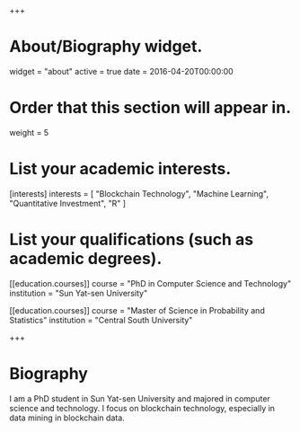 +++
# About/Biography widget.
widget = "about"
active = true
date = 2016-04-20T00:00:00

# Order that this section will appear in.
weight = 5

# List your academic interests.
[interests]
  interests = [
    "Blockchain Technology",
    "Machine Learning",
    "Quantitative Investment",
    "R"
  ]

# List your qualifications (such as academic degrees).
[[education.courses]]
  course = "PhD in Computer Science and Technology"
  institution = "Sun Yat-sen University"


[[education.courses]]
  course = "Master of Science in Probability and Statistics"
  institution = "Central South University"



 
+++

# Biography

I am a PhD student in Sun Yat-sen University and majored in computer science and technology. I focus on blockchain technology, especially in data mining in blockchain data. 




